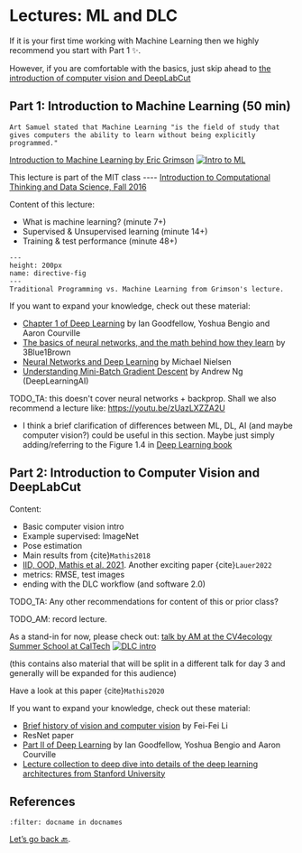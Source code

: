# Lectures: ML and DLC

If it is your first time working with Machine Learning then we highly recommend you start with Part 1 ✨.

However, if you are comfortable with the basics, just skip ahead to [the introduction of computer vision and DeepLabCut](#part-2:-Introduction-to-Computer-Vision-and-DeepLabCut)

## Part 1: Introduction to Machine Learning (50 min)

```{note}
Art Samuel stated that Machine Learning "is the field of study that gives computers the ability to learn without being explicitly programmed."
```

[Introduction to Machine Learning by Eric Grimson](https://www.youtube.com/watch?v=h0e2HAPTGF4)
[![Intro to ML](http://img.youtube.com/vi/h0e2HAPTGF4/0.jpg)](https://www.youtube.com/watch?v=h0e2HAPTGF4 "Introduction to Machine Learning by Eric Grimson")

This lecture is part of the MIT class ---- [Introduction to Computational Thinking and Data Science, Fall 2016](http://ocw.mit.edu/6-0002F16)

Content of this lecture:
- What is machine learning? (minute 7+)
- Supervised & Unsupervised learning (minute 14+)
- Training & test performance (minute 48+)

```{figure} images/TraditionalProgrammingVSML_MIT.png
---
height: 200px
name: directive-fig
---
Traditional Programming vs. Machine Learning from Grimson's lecture.
```

If you want to expand your knowledge, check out these material:
- [Chapter 1 of Deep Learning](https://www.deeplearningbook.org/) by Ian Goodfellow, Yoshua Bengio and Aaron Courville
- [The basics of neural networks, and the math behind how they learn](https://www.3blue1brown.com/topics/neural-networks) by 3Blue1Brown
- [Neural Networks and Deep Learning](http://neuralnetworksanddeeplearning.com/index.html) by Michael Nielsen
- [Understanding Mini-Batch Gradient Descent](https://www.youtube.com/watch?v=-_4Zi8fCZO4) by Andrew Ng (DeepLearningAI)

TODO_TA: this doesn't cover neural networks + backprop. Shall we also recommend a lecture like: https://youtu.be/zUazLXZZA2U
- I think a brief clarification of differences between ML, DL, AI (and maybe computer vision?) could be useful in this section. Maybe just simply adding/referring to the Figure 1.4 in [Deep Learning book](https://www.deeplearningbook.org/)

## Part 2: Introduction to Computer Vision and DeepLabCut

Content:
- Basic computer vision intro
- Example supervised: ImageNet
- Pose estimation
- Main results from {cite}`Mathis2018`
- [IID, OOD, Mathis et al. 2021](https://www.youtube.com/watch?v=pM6Z-ASiI2Y&t=104s). Another exciting paper {cite}`Lauer2022`
- metrics: RMSE, test images
- ending with the DLC workflow (and software 2.0)

TODO_TA: Any other recommendations for content of this or prior class?

TODO_AM: record lecture.

As a stand-in for now, please check out:
[talk by AM at the CV4ecology Summer School at CalTech](https://www.youtube.com/watch?v=jfIb2qfAkQU)
[![DLC intro](http://img.youtube.com/vi/jfIb2qfAkQU/0.jpg)](https://www.youtube.com/watch?v=jfIb2qfAkQU "Introduction to DeepLabCut by Alexander Mathis")

(this contains also material that will be split in a different talk for day 3 and generally will be expanded for this audience)

Have a look at this paper {cite}`Mathis2020`

If you want to expand your knowledge, check out these material:
- [Brief history of vision and computer vision](https://www.youtube.com/watch?v=vT1JzLTH4G4&t=855s) by Fei-Fei Li
- ResNet paper
- [Part II of Deep Learning](https://www.deeplearningbook.org/) by Ian Goodfellow, Yoshua Bengio and Aaron Courville
- [Lecture collection to deep dive into details of the deep learning architectures from Stanford University](https://www.youtube.com/playlist?list=PL3FW7Lu3i5JvHM8ljYj-zLfQRF3EO8sYv)

## References

```{bibliography}
:filter: docname in docnames
```

[Let’s go back 🔙](../README.md).
